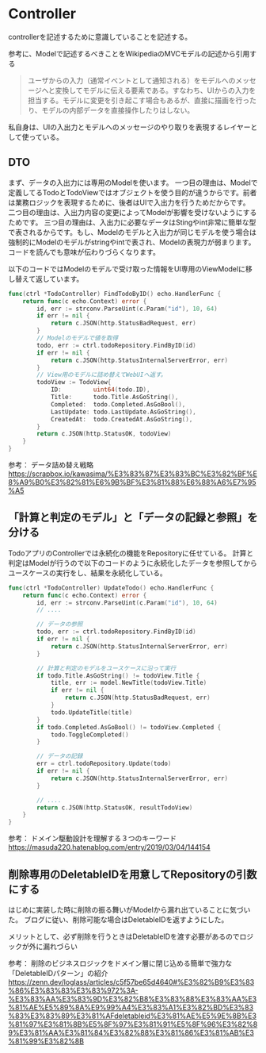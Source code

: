 # Controller
controllerを記述するために意識していることを記述する。

参考に、Modelで記述するべきことをWikipediaのMVCモデルの記述から引用する
> ユーザからの入力（通常イベントとして通知される）をモデルへのメッセージへと変換してモデルに伝える要素である。すなわち、UIからの入力を担当する。モデルに変更を引き起こす場合もあるが、直接に描画を行ったり、モデルの内部データを直接操作したりはしない。

私自身は、UIの入出力とモデルへのメッセージのやり取りを表現するレイヤーとして使っている。

## DTO
まず、データの入出力には専用のModelを使います。
一つ目の理由は、Modelで定義してるTodoとTodoViewではオブジェクトを使う目的が違うからです。前者は業務ロジックを表現するために、後者はUIで入出力を行うためだからです。
二つ目の理由は、入出力内容の変更によってModelが影響を受けないようにするためです。
三つ目の理由は、入出力に必要なデータはStingやint非常に簡単な型で表されるからです。もし、Modelのモデルと入出力が同じモデルを使う場合は強制的にModelのモデルがstringやintで表され、Modelの表現力が弱まります。コードを読んでも意味が伝わりづらくなります。

以下のコードではModelのモデルで受け取った情報をUI専用のViewModelに移し替えて返しています。
```go
func(ctrl *TodoController) FindTodoByID() echo.HandlerFunc {
	return func(c echo.Context) error {
		id, err := strconv.ParseUint(c.Param("id"), 10, 64)
		if err != nil {
			return c.JSON(http.StatusBadRequest, err)
		}
        // Modelのモデルで値を取得
		todo, err := ctrl.todoRepository.FindByID(id)
		if err != nil {
			return c.JSON(http.StatusInternalServerError, err)
		}
        // View用のモデルに詰め替えてWebUIへ返す。
		todoView := TodoView{
			ID:         uint64(todo.ID),
			Title:      todo.Title.AsGoString(),
			Completed:  todo.Completed.AsGoBool(),
			LastUpdate: todo.LastUpdate.AsGoString(),
			CreatedAt:  todo.CreatedAt.AsGoString(),
		}
		return c.JSON(http.StatusOK, todoView)
	}
}
```



参考：
データ詰め替え戦略
https://scrapbox.io/kawasima/%E3%83%87%E3%83%BC%E3%82%BF%E8%A9%B0%E3%82%81%E6%9B%BF%E3%81%88%E6%88%A6%E7%95%A5


## 「計算と判定のモデル」と「データの記録と参照」を分ける
TodoアプリのControllerでは永続化の機能をRepositoryに任せている。
計算と判定はModelが行うので以下のコードのように永続化したデータを参照してからユースケースの実行をし、結果を永続化している。

```go
func(ctrl *TodoController) UpdateTodo() echo.HandlerFunc {
	return func(c echo.Context) error {
        id, err := strconv.ParseUint(c.Param("id"), 10, 64)
        // ....

        // データの参照
		todo, err := ctrl.todoRepository.FindByID(id)
		if err != nil {
			return c.JSON(http.StatusInternalServerError, err)
		}

        // 計算と判定のモデルをユースケースに沿って実行
		if todo.Title.AsGoString() != todoView.Title {
			title, err := model.NewTitle(todoView.Title)
			if err != nil {
				return c.JSON(http.StatusBadRequest, err)
			}
			todo.UpdateTitle(title)
		}
		if todo.Completed.AsGoBool() != todoView.Completed {
			todo.ToggleCompleted()
		}

        // データの記録
		err = ctrl.todoRepository.Update(todo)
		if err != nil {
			return c.JSON(http.StatusInternalServerError, err)
		}

        // ....
		return c.JSON(http.StatusOK, resultTodoView)
	}
}
```

参考：
ドメイン駆動設計を理解する３つのキーワード
https://masuda220.hatenablog.com/entry/2019/03/04/144154


## 削除専用のDeletableIDを用意してRepositoryの引数にする
はじめに実装した時に削除の振る舞いがModelから漏れ出ていることに気づいた。
ブログに従い、削除可能な場合はDeletableIDを返すようにした。

メリットとして、必ず削除を行うときはDeletableIDを渡す必要があるのでロジックが外に漏れづらい


参考：
削除のビジネスロジックをドメイン層に閉じ込める簡単で強力な「DeletableIDパターン」の紹介
https://zenn.dev/loglass/articles/c5f57be65d4640#%E3%82%B9%E3%83%86%E3%83%83%E3%83%972%3A-%E3%83%AA%E3%83%9D%E3%82%B8%E3%83%88%E3%83%AA%E3%81%AE%E5%89%8A%E9%99%A4%E3%83%A1%E3%82%BD%E3%83%83%E3%83%89%E3%81%AFdeletableid%E3%81%AE%E5%9E%8B%E3%81%97%E3%81%8B%E5%8F%97%E3%81%91%E5%8F%96%E3%82%89%E3%81%AA%E3%81%84%E3%82%88%E3%81%86%E3%81%AB%E3%81%99%E3%82%8B